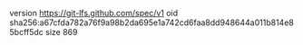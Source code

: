 version https://git-lfs.github.com/spec/v1
oid sha256:a67cfda782a76f9a98b2da695e1a742cd6faa8dd948644a011b814e85bcff5dc
size 869
